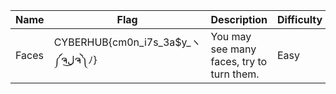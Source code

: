 Name|Flag|Description|Difficulty|Points
---|---|---|---|---
Faces|CYBERHUB{cm0n_i7s_3a$y_ヽ༼ຈل͜ຈ༽ﾉ}|You may see many faces, try to turn them.|Easy|20